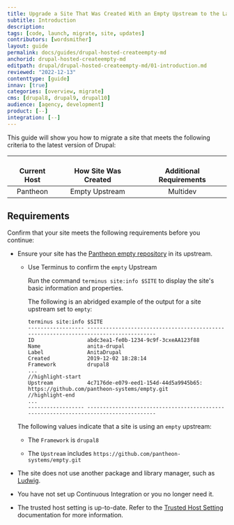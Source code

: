 ```yaml
---
title: Upgrade a Site That Was Created With an Empty Upstream to the Latest Version of Drupal
subtitle: Introduction
description: 
tags: [code, launch, migrate, site, updates]
contributors: [wordsmither]
layout: guide
permalink: docs/guides/drupal-hosted-createempty-md
anchorid: drupal-hosted-createempty-md
editpath: drupal/drupal-hosted-createempty-md/01-introduction.md
reviewed: "2022-12-13"
contenttype: [guide]
innav: [true]
categories: [overview, migrate]
cms: [drupal8, drupal9, drupal10]
audience: [agency, development]
product: [--]
integration: [--]
---
```


This guide will show you how to migrate a site that meets the following criteria to the latest version of Drupal:

| <i class="fa fa-cloud"></i><br/> Current Host | <i class="fa fa-wrench"></i><br/> How Site Was Created <Popover title="Site Creation" content="What is the method you used to create the site?" /> | <i class="fa fa-exclamation-circle"></i><br/> Additional Requirements <Popover title="Additional Requirements" content="Any other features that must be in place, or that are desired." /> |
|:---------------------------------------------:|:--------------------------------------------------------------------------------------------------------------------------------------------------:|:------------------------------------------------------------------------------------------------------------------------------------------------------------------------------------------:|
|                   Pantheon                    |                                                                   Empty Upstream                                                                   |                                                                                          Multidev                                                                                          |

<Partial file="drupal/see-landing.md" />

<Partial file="drupal/commit-history.md" />

## Requirements

Confirm that your site meets the following requirements before you continue:

- Ensure your site has the [Pantheon empty repository](https://github.com/pantheon-systems/empty) in its upstream.

   - Use Terminus to confirm the `empty` Upstream

     Run the command `terminus site:info $SITE` to display the site's basic information and properties.

     The following is an abridged example of the output for a site upstream set to `empty`:

     ```bash{outputLines:2-13}
     terminus site:info $SITE
     ------------------ -------------------------------------------------------------------------------------
     ID                 abdc3ea1-fe0b-1234-9c9f-3cxeAA123f88
     Name               anita-drupal
     Label              AnitaDrupal
     Created            2019-12-02 18:28:14
     Framework          drupal8
     ...
     //highlight-start
     Upstream           4c7176de-e079-eed1-154d-44d5a9945b65: https://github.com/pantheon-systems/empty.git
     //highlight-end
     ...
     ------------------ -------------------------------------------------------------------------------------
     ```

    The following values indicate that a site is using an `empty` upstream:

     - The `Framework` is `drupal8`

     - The `Upstream` includes `https://github.com/pantheon-systems/empty.git`

- The site does not use another package and library manager, such as [Ludwig](https://www.drupal.org/project/ludwig).

- You have not set up Continuous Integration or you no longer need it.

- The trusted host setting is up-to-date. Refer to the [Trusted Host Setting](/guides/php/settings-php#trusted-host-setting) documentation for more information.
